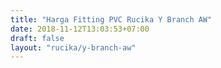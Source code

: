 ```yaml
---
title: "Harga Fitting PVC Rucika Y Branch AW"
date: 2018-11-12T13:03:53+07:00
draft: false
layout: "rucika/y-branch-aw"
---
```


